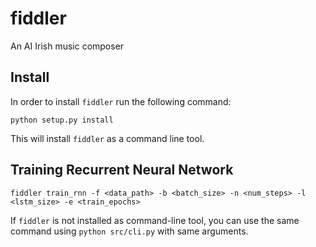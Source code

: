 # fiddler
An AI Irish music composer


## Install

In order to install `fiddler` run the following command:

    python setup.py install
    
 This will install `fiddler` as a command line tool.
 
 ## Training Recurrent Neural Network
 
    fiddler train_rnn -f <data_path> -b <batch_size> -n <num_steps> -l <lstm_size> -e <train_epochs>
 
 If `fiddler` is not installed as command-line tool, you can use the same command using `python src/cli.py` with same arguments.
 
